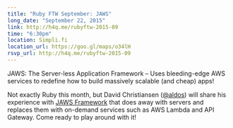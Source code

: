 ```yaml
---
title: "Ruby FTW September: JAWS"
long_date: "September 22, 2015"
link: http://h4q.me/rubyftw-2015-09
time: "6:30pm"
location: Simpli.fi
location_url: https://goo.gl/maps/o34lH
rsvp_url: http://h4q.me/rubyftw-2015-09
---
```



JAWS: The Server-less Application Framework – Uses bleeding-edge AWS services to redefine how to build massively scalable (and cheap) apps!

Not exactly Ruby this month, but David Christiansen ([@aldos](https://twitter.com/aldos)) will share his experience  with [JAWS Framework](https://github.com/jaws-framework/JAWS) that does away with servers and replaces them with on-demand services such as AWS Lambda and API Gateway. Come ready to play around with it!
